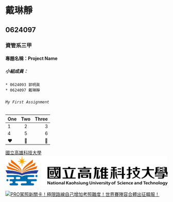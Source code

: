 # 戴琳靜

## 0624097

### 資管系三甲

#### 專題名稱：Project Name

##### 小組成員：
```
* 0624093 郭明眞
* 0624097 戴琳靜
```

###### `My First Assignment`


|  One  |  Two  | Three |
|:------|:-----:|------:|
|1|2|3|
|4|5|6|
|:heart:|:blue_heart:|:yellow_heart:|

[國立高雄科技大學](https://www.nkust.edu.tw/)
![nkust](nkust.png "高科LOGO")



[![PRO駕照新關卡！極限路線自己增加考照難度！世界賽陣容合體出征韓服！](https://img.youtube.com/vi/StTqXEQ2l-Y/0.jpg)](https://www.youtube.com/watch?v=_QKQ7n75l4g "PRO駕照新關卡！極限路線自己增加考照難度！世界賽陣容合體出征韓服！")
